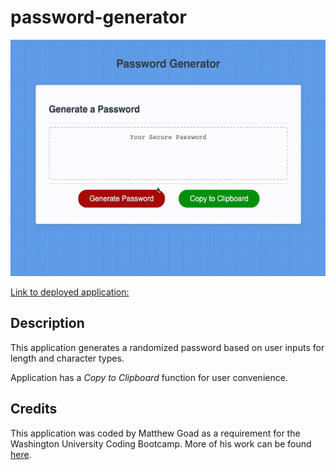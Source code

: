 # password-generator

![Deployed application.](deployed-demo.gif)

[Link to deployed application:](http://matthewxgoad.github.io/password-generator/)

## Description
This application generates a randomized password based on user inputs for length and character types.

Application has a _Copy to Clipboard_ function for user convenience. 

## Credits
This application was coded by Matthew Goad as a requirement for the Washington University Coding Bootcamp. More of his work can be found [here](http://matthewxgoad.github.io/mgoad-portfolio/).
